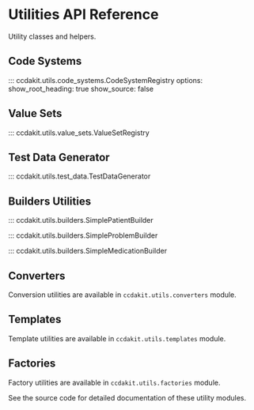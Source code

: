 # Utilities API Reference

Utility classes and helpers.

## Code Systems

::: ccdakit.utils.code_systems.CodeSystemRegistry
    options:
      show_root_heading: true
      show_source: false

## Value Sets

::: ccdakit.utils.value_sets.ValueSetRegistry

## Test Data Generator

::: ccdakit.utils.test_data.TestDataGenerator

## Builders Utilities

::: ccdakit.utils.builders.SimplePatientBuilder

::: ccdakit.utils.builders.SimpleProblemBuilder

::: ccdakit.utils.builders.SimpleMedicationBuilder

## Converters

Conversion utilities are available in `ccdakit.utils.converters` module.

## Templates

Template utilities are available in `ccdakit.utils.templates` module.

## Factories

Factory utilities are available in `ccdakit.utils.factories` module.

See the source code for detailed documentation of these utility modules.
